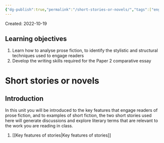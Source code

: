 ```yaml
---
{"dg-publish":true,"permalink":"/short-stories-or-novels/","tags":["english","gardenEntry"]}
---
```


Created: 2022-10-19

## Learning objectives
1. Learn how to analyse prose fiction, to identify the stylistic and structural techniques used to engage readers
2. Develop the writing skills required for the Paper 2 comparative essay

# Short stories or novels

## Introduction
In this unit you will be introduced to the key features that engage readers of prose fiction, and to examples of short fiction, the two short stories used here will generate discussions and explore literary terms that are relevant to the work you are reading in class.

1. [[Key features of stories\|Key features of stories]]


